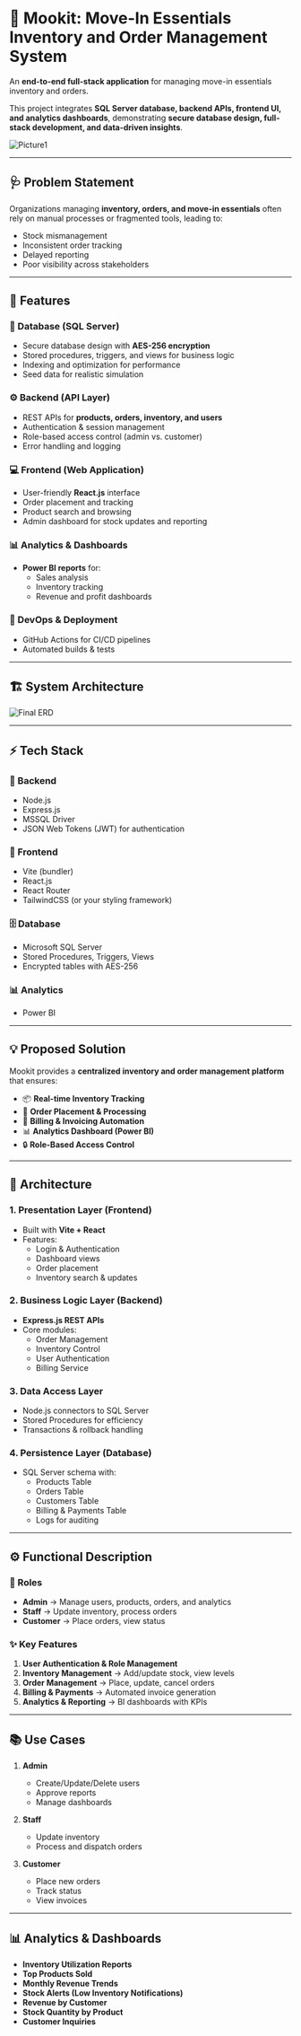# 🛒 Mookit: Move-In Essentials Inventory and Order Management System

An **end-to-end full-stack application** for managing move-in essentials inventory and orders. 

 
This project integrates **SQL Server database, backend APIs, frontend UI, and analytics dashboards**, demonstrating **secure database design, full-stack development, and data-driven insights**.

![Picture1](https://github.com/user-attachments/assets/80a4f21a-c5fe-4397-ae2d-5e4911dea4da)

---

## 🩺 Problem Statement
Organizations managing **inventory, orders, and move-in essentials** often rely on manual processes or fragmented tools, leading to:
- Stock mismanagement
- Inconsistent order tracking
- Delayed reporting
- Poor visibility across stakeholders

---

## 📌 Features

### 🔐 Database (SQL Server)
- Secure database design with **AES-256 encryption**
- Stored procedures, triggers, and views for business logic
- Indexing and optimization for performance
- Seed data for realistic simulation

### ⚙️ Backend (API Layer)
- REST APIs for **products, orders, inventory, and users**
- Authentication & session management
- Role-based access control (admin vs. customer)
- Error handling and logging

### 💻 Frontend (Web Application)
- User-friendly **React.js** interface
- Order placement and tracking
- Product search and browsing
- Admin dashboard for stock updates and reporting

### 📊 Analytics & Dashboards
- **Power BI reports** for:
  - Sales analysis
  - Inventory tracking
  - Revenue and profit dashboards

### 🚀 DevOps & Deployment
- GitHub Actions for CI/CD pipelines
- Automated builds & tests

---

## 🏗️ System Architecture

![Final ERD](https://github.com/user-attachments/assets/3a01fc03-3f44-464f-9dbf-f0890846c150)

---

## ⚡ Tech Stack

### 🔧 Backend
- Node.js  
- Express.js  
- MSSQL Driver  
- JSON Web Tokens (JWT) for authentication    

### 🎨 Frontend
- Vite (bundler)  
- React.js  
- React Router  
- TailwindCSS (or your styling framework)  

### 🗄️ Database
- Microsoft SQL Server  
- Stored Procedures, Triggers, Views  
- Encrypted tables with AES-256  

### 📊 Analytics
- Power BI  

---

## 💡 Proposed Solution
Mookit provides a **centralized inventory and order management platform** that ensures:
- 📦 **Real-time Inventory Tracking**  
- 🛒 **Order Placement & Processing**  
- 📑 **Billing & Invoicing Automation**  
- 📊 **Analytics Dashboard (Power BI)**  
- 🔒 **Role-Based Access Control**  

---

## 🏢 Architecture

### **1. Presentation Layer (Frontend)**
- Built with **Vite + React**
- Features:
  - Login & Authentication
  - Dashboard views
  - Order placement
  - Inventory search & updates

### **2. Business Logic Layer (Backend)**
- **Express.js REST APIs**
- Core modules:
  - Order Management
  - Inventory Control
  - User Authentication
  - Billing Service

### **3. Data Access Layer**
- Node.js connectors to SQL Server
- Stored Procedures for efficiency
- Transactions & rollback handling

### **4. Persistence Layer (Database)**
- SQL Server schema with:
  - Products Table
  - Orders Table
  - Customers Table
  - Billing & Payments Table
  - Logs for auditing

---

## ⚙️ Functional Description

### 🔑 Roles
- **Admin** → Manage users, products, orders, and analytics
- **Staff** → Update inventory, process orders
- **Customer** → Place orders, view status

### ✨ Key Features
1. **User Authentication & Role Management**  
2. **Inventory Management** → Add/update stock, view levels  
3. **Order Management** → Place, update, cancel orders  
4. **Billing & Payments** → Automated invoice generation  
5. **Analytics & Reporting** → BI dashboards with KPIs  

---

## 📚 Use Cases
1. **Admin**
   - Create/Update/Delete users
   - Approve reports
   - Manage dashboards

2. **Staff**
   - Update inventory
   - Process and dispatch orders

3. **Customer**
   - Place new orders
   - Track status
   - View invoices

---

## 📊 Analytics & Dashboards
- **Inventory Utilization Reports**
- **Top Products Sold**
- **Monthly Revenue Trends**
- **Stock Alerts (Low Inventory Notifications)**
- **Revenue by Customer**
- **Stock Quantity by Product**
- **Customer Inquiries**
